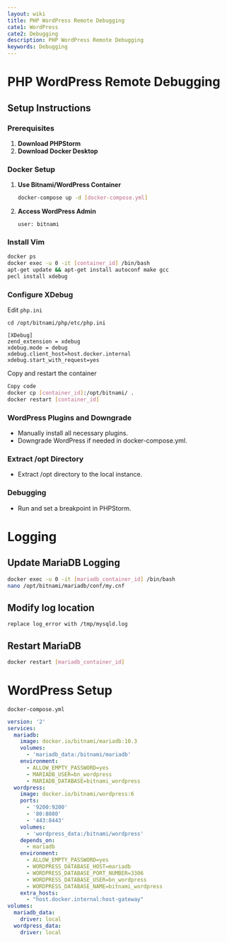 ```yaml
---
layout: wiki
title: PHP WordPress Remote Debugging
cate1: WordPress
cate2: Debugging
description: PHP WordPress Remote Debugging
keywords: Debugging
---
```


# PHP WordPress Remote Debugging

## Setup Instructions

### Prerequisites
1. **Download PHPStorm**
2. **Download Docker Desktop**

### Docker Setup
1. **Use Bitnami/WordPress Container**
    ```bash
    docker-compose up -d [docker-compose.yml]
    ```
2. **Access WordPress Admin**
    ```plaintext
    user: bitnami
    ```

### Install Vim
```bash
docker ps
docker exec -u 0 -it [container_id] /bin/bash
apt-get update && apt-get install autoconf make gcc
pecl install xdebug
```

### Configure XDebug
Edit `php.ini`
```plaintext
cd /opt/bitnami/php/etc/php.ini

[XDebug]
zend_extension = xdebug
xdebug.mode = debug
xdebug.client_host=host.docker.internal
xdebug.start_with_request=yes
```

Copy and restart the container
```bash
Copy code
docker cp [container_id]:/opt/bitnami/ .
docker restart [container_id]
```

### WordPress Plugins and Downgrade
  + Manually install all necessary plugins.
  + Downgrade WordPress if needed in docker-compose.yml.

### Extract /opt Directory
  + Extract /opt directory to the local instance.

### Debugging
  + Run and set a breakpoint in PHPStorm.

# Logging

## Update MariaDB Logging
```bash
docker exec -u 0 -it [mariadb_container_id] /bin/bash
nano /opt/bitnami/mariadb/conf/my.cnf
```

## Modify log location
```plaintext
replace log_error with /tmp/mysqld.log
```

## Restart MariaDB
```bash
docker restart [mariadb_container_id]
```

# WordPress Setup
`docker-compose.yml`
```yaml
version: '2'
services:
  mariadb:
    image: docker.io/bitnami/mariadb:10.3
    volumes:
      - 'mariadb_data:/bitnami/mariadb'
    environment:
      - ALLOW_EMPTY_PASSWORD=yes
      - MARIADB_USER=bn_wordpress
      - MARIADB_DATABASE=bitnami_wordpress
  wordpress:
    image: docker.io/bitnami/wordpress:6
    ports:
      - '9200:9200'
      - '80:8080'
      - '443:8443'
    volumes:
      - 'wordpress_data:/bitnami/wordpress'
    depends_on:
      - mariadb
    environment:
      - ALLOW_EMPTY_PASSWORD=yes
      - WORDPRESS_DATABASE_HOST=mariadb
      - WORDPRESS_DATABASE_PORT_NUMBER=3306
      - WORDPRESS_DATABASE_USER=bn_wordpress
      - WORDPRESS_DATABASE_NAME=bitnami_wordpress
    extra_hosts:
      - "host.docker.internal:host-gateway"
volumes:
  mariadb_data:
    driver: local
  wordpress_data:
    driver: local
```